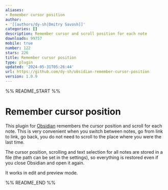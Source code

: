 ```yaml
---
aliases:
- Remember cursor position
author:
- '[[authors/dy-sh|Dmitry Savosh]]'
categories: []
description: Remember cursor and scroll position for each note
downloads: 99757
mobile: true
number: 122
stars: 226
title: Remember cursor position
type: plugin
updated: '2024-05-31T05:26:44'
url: https://github.com/dy-sh/obsidian-remember-cursor-position
version: 1.0.9
---
```


%% README_START %%

# Remember cursor position

This plugin for [Obsidian](https://obsidian.md/) remembers the cursor position and scroll for each note. This is very convenient when you switch between notes, go from link to link, go back, you do not need to scroll to the place where you were the last time.

The cursor position, scrolling and text selection  for all notes are stored in a file (the path can be set in the settings), so everything is restored even if you close Obsidian and open it again.

It works in edit and preview mode.




%% README_END %%